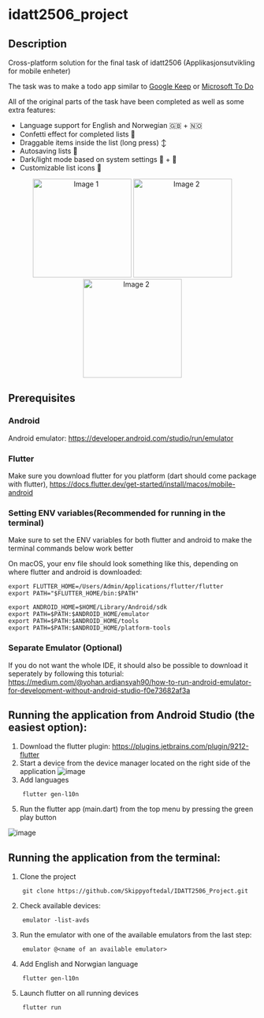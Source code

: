 # idatt2506_project


## Description
Cross-platform solution for the final task of idatt2506 (Applikasjonsutvikling for mobile enheter)

The task was to make a todo app similar to [Google Keep](https://keep.google.com/) or [Microsoft To Do](https://to-do.office.com/tasks/)

All of the original parts of the task have been completed as well as some extra features:
- Language support for English and Norwegian 🇬🇧 + 🇳🇴
- Confetti effect for completed lists 🎉
- Draggable items inside the list (long press) ↕️
- Autosaving lists 💾
- Dark/light mode based on system settings 🌌 + 🌅
- Customizable list icons 🛒

<p align="center">
  <img src="https://github.com/user-attachments/assets/40fa3ed1-8fa5-4c3f-9547-2011e05aea13" alt="Image 1" width="200"/>
  <img src="https://github.com/user-attachments/assets/4a1e1314-2b22-4522-bae7-6ea2c8bd9041" alt="Image 2" width="200"/>
  <img src="https://github.com/user-attachments/assets/d9122597-eb27-4175-8bb8-b613ebc7eac0" alt="Image 2" width="200"/>
</p>



## Prerequisites

### Android
Android emulator: https://developer.android.com/studio/run/emulator

### Flutter
Make sure you download flutter for you platform (dart should come package with flutter), https://docs.flutter.dev/get-started/install/macos/mobile-android

### Setting ENV variables(Recommended for running in the terminal)

Make sure to set the ENV variables for both flutter and android to make the terminal commands below work better

On macOS, your env file should look something like this, depending on where flutter and android is downloaded:
```
export FLUTTER_HOME=/Users/Admin/Applications/flutter/flutter
export PATH="$FLUTTER_HOME/bin:$PATH"

export ANDROID_HOME=$HOME/Library/Android/sdk
export PATH=$PATH:$ANDROID_HOME/emulator
export PATH=$PATH:$ANDROID_HOME/tools
export PATH=$PATH:$ANDROID_HOME/platform-tools
```
### Separate Emulator (Optional)
If you do not want the whole IDE, it should also be possible to download it seperately by following this toturial: https://medium.com/@yohan.ardiansyah90/how-to-run-android-emulator-for-development-without-android-studio-f0e73682af3a

## Running the application from Android Studio (the easiest option):

1. Download the flutter plugin: https://plugins.jetbrains.com/plugin/9212-flutter
2. Start a device from the device manager located on the right side of the application
![image](https://github.com/user-attachments/assets/625bb818-3af1-4af1-ae6e-947ec01e431d)
3. Add languages

```
    flutter gen-l10n
```

5. Run the flutter app (main.dart) from the top menu by pressing the green play button


![image](https://github.com/user-attachments/assets/fffe6e83-b0f7-4ca1-9d4e-060bc6f71925)



## Running the application from the terminal:

1. Clone the project
```
    git clone https://github.com/Skippyoftedal/IDATT2506_Project.git
```

2. Check available devices:
```
    emulator -list-avds
```

3. Run the emulator with one of the available emulators from the last step:
```
    emulator @<name of an available emulator>
```

4. Add English and Norwgian language
```
    flutter gen-l10n
```

5. Launch flutter on all running devices
```
    flutter run
```
